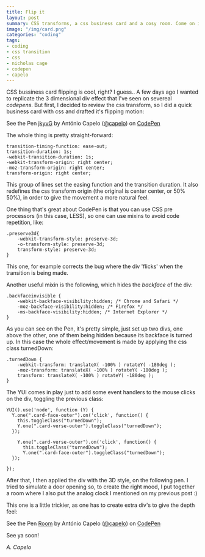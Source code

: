 ```yaml
---
title: Flip it
layout: post
summary: CSS transforms, a css business card and a cosy room. Come on in
image: "/img/card.png"
categories: "coding"
tags:
- coding
- css transition
- css
- nicholas cage
- codepen
- capelo
---
```


CSS bussiness card flipping is cool, right? I guess..
A few days ago I wanted to replicate the 3 dimensional div effect that I've seen on severeal *codepens*. But first, I decided to review the css transform, so I did a quick business card with css and drafted it's flipping motion:

<p data-height="384" data-theme-id="661" data-slug-hash="jkyvG" data-user="capelo" data-default-tab="result" class='codepen'>See the Pen <a href='http://codepen.io/capelo/pen/jkyvG'>jkyvG</a> by António Capelo (<a href='http://codepen.io/capelo'>@capelo</a>) on <a href='http://codepen.io'>CodePen</a></p>
<script async src="//codepen.io/assets/embed/ei.js"></script>

The whole thing is pretty straight-forward: 

	transition-timing-function: ease-out;
	transition-duration: 1s;
	-webkit-transition-duration: 1s; 
	-webkit-transform-origin: right center;
	-moz-transform-origin: right center;
	transform-origin: right center;

This group of lines set the easing function and the transition duration. It also redefines the css transform origin (the original is center center, or 50% 50%), in order to give the movement a more natural feel. 

One thing that's great about CodePen is that you can use CSS pre processors (in this case, LESS), so one can use mixins to avoid code repetition, like:

	.preserve3d{
		-webkit-transform-style: preserve-3d;
		-o-transform-style: preserve-3d;
		transform-style: preserve-3d;
	}

This one, for example corrects the bug where the div 'flicks' when the transition is being made.


Another useful mixin is the following, which hides the *backface* of the div:

	.backfaceinvisible {
		-webkit-backface-visibility:hidden; /* Chrome and Safari */
		-moz-backface-visibility:hidden; /* Firefox */
		-ms-backface-visibility:hidden; /* Internet Explorer */
	}


As you can see on the Pen, it's pretty simple, just set up two divs, one above the other, one of them being hidden because its backface is turned up. In this case the whole effect/movement is made by applying the css class turnedDown:

	.turnedDown {
		-webkit-transform: translateX( -100% ) rotateY( -180deg );
		-moz-transform: translateX( -100% ) rotateY( -180deg );
		transform: translateX( -100% ) rotateY( -180deg );
	}



The YUI comes in play just to add some event handlers to the mouse clicks on the div, toggling the previous class:

	YUI().use('node', function (Y) {  
	  Y.one(".card-face-outer").on('click', function() {
	    this.toggleClass("turnedDown");
	    Y.one(".card-verse-outer").toggleClass("turnedDown");
	  });
	  
	    Y.one(".card-verse-outer").on('click', function() {
	      this.toggleClass("turnedDown");
	      Y.one(".card-face-outer").toggleClass("turnedDown");
	  });
	  
	});

After that, I then applied the div with the 3D style, on the following pen. I tried to simulate a door opening so, to create the right mood, I put together a room where I also put the analog clock I mentioned on my previous post :) 

This one is a little trickier, as one has to create extra div's to give the depth feel:

<p data-height="537" data-theme-id="661" data-slug-hash="wnpgk" data-user="capelo" data-default-tab="result" class='codepen'>See the Pen <a href='http://codepen.io/capelo/pen/wnpgk'>Room</a> by António Capelo (<a href='http://codepen.io/capelo'>@capelo</a>) on <a href='http://codepen.io'>CodePen</a></p>
<script async src="//codepen.io/assets/embed/ei.js"></script>



See ya soon!

*A. Capelo*